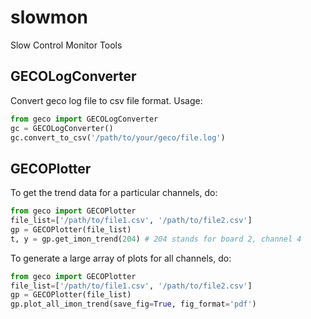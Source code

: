 # slowmon
Slow Control Monitor Tools


## GECOLogConverter

Convert geco log file to csv file format. Usage:
```python
from geco import GECOLogConverter
gc = GECOLogConverter()                                                                                                                                                               
gc.convert_to_csv('/path/to/your/geco/file.log')
```

## GECOPlotter

To get the trend data for a particular channels, do:
```python
from geco import GECOPlotter
file_list=['/path/to/file1.csv', '/path/to/file2.csv']
gp = GECOPlotter(file_list)
t, y = gp.get_imon_trend(204) # 204 stands for board 2, channel 4
```

To generate a large array of plots for all channels, do:
```python
from geco import GECOPlotter
file_list=['/path/to/file1.csv', '/path/to/file2.csv']
gp = GECOPlotter(file_list)
gp.plot_all_imon_trend(save_fig=True, fig_format='pdf')
```


